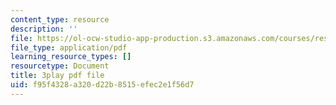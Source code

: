 ```yaml
---
content_type: resource
description: ''
file: https://ol-ocw-studio-app-production.s3.amazonaws.com/courses/res-3-002-collaborative-design-and-creative-expression-with-arduino-microcontrollers-january-iap-2017/f95f4328a320d22b8515efec2e1f56d7_psoIl5k1FIs.pdf
file_type: application/pdf
learning_resource_types: []
resourcetype: Document
title: 3play pdf file
uid: f95f4328-a320-d22b-8515-efec2e1f56d7
---
```

